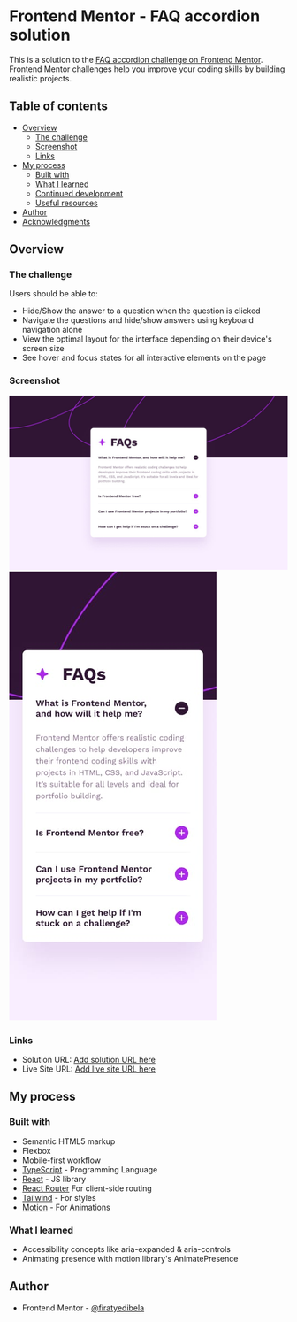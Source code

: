 # Frontend Mentor - FAQ accordion solution

This is a solution to the [FAQ accordion challenge on Frontend Mentor](https://www.frontendmentor.io/challenges/faq-accordion-wyfFdeBwBz). Frontend Mentor challenges help you improve your coding skills by building realistic projects.

## Table of contents

- [Overview](#overview)
  - [The challenge](#the-challenge)
  - [Screenshot](#screenshot)
  - [Links](#links)
- [My process](#my-process)
  - [Built with](#built-with)
  - [What I learned](#what-i-learned)
  - [Continued development](#continued-development)
  - [Useful resources](#useful-resources)
- [Author](#author)
- [Acknowledgments](#acknowledgments)

## Overview

### The challenge

Users should be able to:

- Hide/Show the answer to a question when the question is clicked
- Navigate the questions and hide/show answers using keyboard navigation alone
- View the optimal layout for the interface depending on their device's screen size
- See hover and focus states for all interactive elements on the page

### Screenshot

![](./screenshots/desktop-design.jpg)
![](./screenshots/mobile-design.jpg)

### Links

- Solution URL: [Add solution URL here](https://github.com/firatyedibela/faq-accordion)
- Live Site URL: [Add live site URL here](https://faq-accordion-psi-three.vercel.app)

## My process

### Built with

- Semantic HTML5 markup
- Flexbox
- Mobile-first workflow
- [TypeScript](https://www.typescriptlang.org) - Programming Language
- [React](https://reactjs.org/) - JS library
- [React Router](https://reactrouter.com) For client-side routing
- [Tailwind](https://tailwindcss.com) - For styles
- [Motion](https://motion.dev/docs/react-motion-component) - For Animations

### What I learned

- Accessibility concepts like aria-expanded & aria-controls
- Animating presence with motion library's AnimatePresence

## Author

- Frontend Mentor - [@firatyedibela](https://www.frontendmentor.io/profile/firatyedibela)
